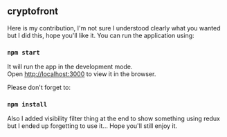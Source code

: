 ## cryptofront

Here is my contribution, I'm not sure I understood clearly what you wanted but I did this, hope you'll like it. You can run the application using:

### `npm start`

It will run the app in the development mode.<br>
Open [http://localhost:3000](http://localhost:3000) to view it in the browser.

Please don't forget to:

### `npm install`

Also I added visibility filter thing at the end to show something using redux but I ended up forgetting to use it... Hope you'll still enjoy it.
